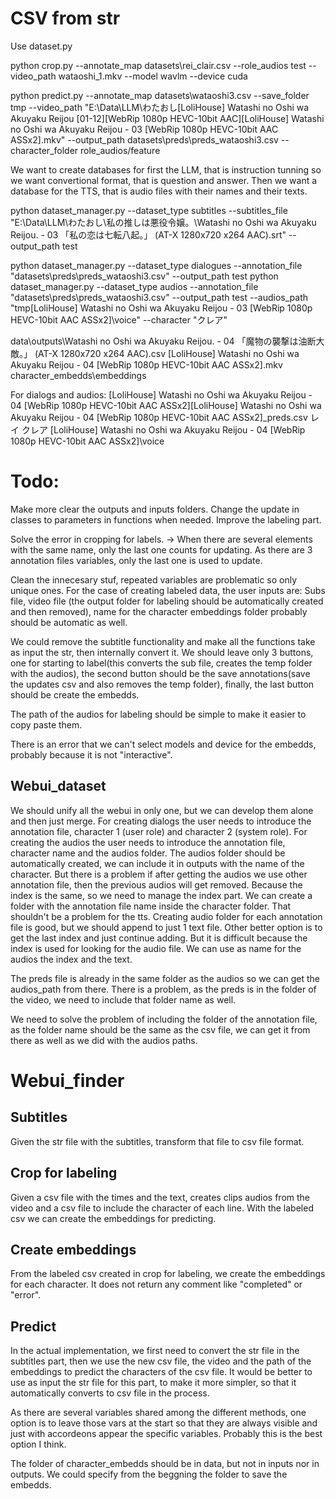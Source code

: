 # CSV from str
Use dataset.py 

python crop.py --annotate_map datasets\rei_clair.csv --role_audios test --video_path wataoshi_1.mkv --model wavlm --device cuda

python predict.py --annotate_map datasets\wataoshi3.csv --save_folder tmp --video_path "E:\Data\LLM\わたおし\[LoliHouse] Watashi no Oshi wa Akuyaku Reijou [01-12][WebRip 1080p HEVC-10bit AAC]\[LoliHouse] Watashi no Oshi wa Akuyaku Reijou - 03 [WebRip 1080p HEVC-10bit AAC ASSx2].mkv" --output_path datasets\preds\preds_wataoshi3.csv --character_folder role_audios/feature

We want to create databases for first the LLM, that is instruction tunning so we want convertional format, that is question and answer.
Then we want a database for the TTS, that is audio files with their names and their texts.

python dataset_manager.py --dataset_type subtitles --subtitles_file "E:\Data\LLM\わたおし\私の推しは悪役令嬢。\Watashi no Oshi wa Akuyaku Reijou. - 03 「私の恋は七転八起。」 (AT-X 1280x720 x264 AAC).srt" --output_path test

python dataset_manager.py --dataset_type dialogues --annotation_file "datasets\preds\preds_wataoshi3.csv" --output_path test
python dataset_manager.py --dataset_type audios --annotation_file "datasets\preds\preds_wataoshi3.csv" --output_path test --audios_path "tmp\[LoliHouse] Watashi no Oshi wa Akuyaku Reijou - 03 [WebRip 1080p HEVC-10bit AAC ASSx2]\voice" --character "クレア"


data\outputs\Watashi no Oshi wa Akuyaku Reijou. - 04 「魔物の襲撃は油断大敵。」 (AT-X 1280x720 x264 AAC).csv
[LoliHouse] Watashi no Oshi wa Akuyaku Reijou - 04 [WebRip 1080p HEVC-10bit AAC ASSx2].mkv
character_embedds\embeddings

For dialogs and audios:
[LoliHouse] Watashi no Oshi wa Akuyaku Reijou - 04 [WebRip 1080p HEVC-10bit AAC ASSx2]\[LoliHouse] Watashi no Oshi wa Akuyaku Reijou - 04 [WebRip 1080p HEVC-10bit AAC ASSx2]_preds.csv
レイ
クレア
[LoliHouse] Watashi no Oshi wa Akuyaku Reijou - 04 [WebRip 1080p HEVC-10bit AAC ASSx2]\voice

# Todo:
Make more clear the outputs and inputs folders.
Change the update in classes to parameters in functions when needed.
Improve the labeling part.

Solve the error in cropping for labels. -> When there are several elements with the same name, only the last one counts for updating.
As there are 3 annotation files variables, only the last one is used to update.

Clean the innecesary stuf, repeated variables are problematic so only unique ones.
For the case of creating labeled data, the user inputs are: Subs file, video file (the output folder for labeling should be automatically created and then removed), name for the character embeddings folder probably should be automatic as well.

We could remove the subtitle functionality and make all the functions take as input the str, then internally convert it.
We should leave only 3 buttons, one for starting to label(this converts the sub file, creates the temp folder with the audios), the second button should be the save annotations(save the updates csv and also removes the temp folder), finally, the last button should be create the embedds.

The path of the audios for labeling should be simple to make it easier to copy paste them.

There is an error that we can't select models and device for the embedds, probably because it is not "interactive".

## Webui_dataset
We should unify all the webui in only one, but we can develop them alone and then just merge.
For creating dialogs the user needs to introduce the annotation file, character 1 (user role) and character 2 (system role).
For creating the audios the user needs to introduce the annotation file, character name and the audios folder.
The audios folder should be automatically created, we can include it in outputs with the name of the character. But there is a problem if after getting the audios we use other annotation file, then the previous audios will get removed. Because the index is the same, so we need to manage the index part. We can create a folder with the annotation file name inside the character folder. That shouldn't be a problem for the tts.
Creating audio folder for each annotation file is good, but we should append to just 1 text file. Other better option is to get the last index and just continue adding. But it is difficult because the index is used for looking for the audio file. 
We can use as name for the audios the index and the text.

The preds file is already in the same folder as the audios so we can get the audios_path from there. 
There is a problem, as the preds is in the folder of the video, we need to include that folder name as well.

We need to solve the problem of including the folder of the annotation file, as the folder name should be the same as the csv file, we can get it from there as well as we did with the audios paths.

# Webui_finder
## Subtitles
Given the str file with the subtitles, transform that file to csv file format.
## Crop for labeling
Given a csv file with the times and the text, creates clips audios from the video and a csv file to include the character of each line.
With the labeled csv we can create the embeddings for predicting.
## Create embeddings
From the labeled csv created in crop for labeling, we create the embeddings for each character.
It does not return any comment like "completed" or "error".
## Predict
In the actual implementation, we first need to convert the str file in the subtitles part, then we use the new csv file, the video and the
path of the embeddings to predict the characters of the csv file.
It would be better to use as input the str file for this part, to make it more simpler, so that it automatically converts to csv file in the process.

As there are several variables shared among the different methods, one option is to leave those vars at the start so that they are always visible and just with accordeons appear the specific variables.
Probably this is the best option I think.

The folder of character_embedds should be in data, but not in inputs nor in outputs. We could specify from the beggning the folder to save the embedds.

